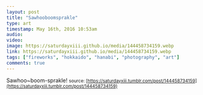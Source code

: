 ```yaml
---
layout: post
title: "Sawhooboomsprakle"
type: art
timestamp: May 16th, 2016 10:53am
audio: 
video: 
image: https://saturdayxiii.github.io/media/144458734159.webp
link: https://saturdayxiii.github.io/media/144458734159.webp
tags: ["fireworks", "hokkaido", "hanabi", "photography", "art"]
comments: true
---
```

Sawhoo~boom-sprakle!
<small>source: [https://saturdayxiii.tumblr.com/post/144458734159](https://saturdayxiii.tumblr.com/post/144458734159)</small>